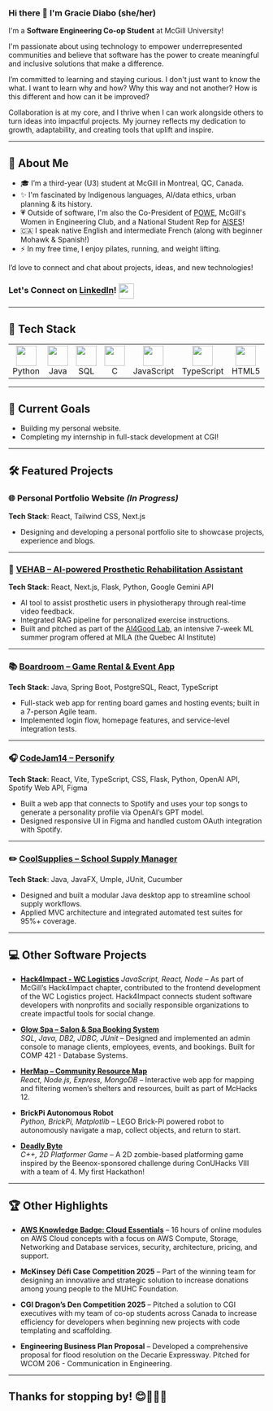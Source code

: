### Hi there 👋 I'm Gracie Diabo (she/her)

I'm a **Software Engineering Co-op Student** at McGill University!

I'm passionate about using technology to empower underrepresented communities and believe that software has the power to create meaningful and inclusive solutions that make a difference. 

I’m committed to learning and staying curious. I don't just want to know the what. I want to learn why and how? Why this way and not another? How is this different and how can it be improved? 

Collaboration is at my core, and I thrive when I can work alongside others to turn  ideas into impactful projects. My journey reflects my dedication to growth, adaptability, and creating tools that uplift and inspire.

---

## 🌟 About Me
- 🎓 I’m a third-year (U3) student at McGill in Montreal, QC, Canada.
- ✨ I'm fascinated by Indigenous languages, AI/data ethics, urban planning & its history.
- 💗 Outside of software, I'm also the Co-President of [POWE](https://powe.mcgilleus.ca/), McGill's Women in Engineering Club, and a National Student Rep for [AISES](https://aises.org/student-representatives/)!
-  🇨🇦 I speak native English and intermediate French (along with beginner Mohawk & Spanish!)
- ⚡ In my free time, I enjoy pilates, running, and weight lifting.
  
I’d love to connect and chat about projects, ideas, and new technologies! 

### Let's Connect on [LinkedIn](https://linkedin.com/in/gracie-diabo/)! <a href="https://linkedin.com/in/gracie-diabo/" target="_blank"><img src="https://cdn.jsdelivr.net/gh/devicons/devicon/icons/linkedin/linkedin-original.svg" width="30" height="30" style="vertical-align:middle;"/></a>

---

## 🚀 Tech Stack

<table align="center">
  <tr>
    <td align="center"><img src="https://cdn.jsdelivr.net/gh/devicons/devicon/icons/python/python-original.svg" width="40" height="40"/><br>Python</td>
    <td align="center"><img src="https://cdn.jsdelivr.net/gh/devicons/devicon/icons/java/java-original.svg" width="40" height="40"/><br>Java</td>
    <td align="center"><img src="https://cdn.jsdelivr.net/gh/devicons/devicon/icons/mysql/mysql-original.svg" width="40" height="40"/><br>SQL</td>
    <td align="center"><img src="https://cdn.jsdelivr.net/gh/devicons/devicon/icons/c/c-original.svg" width="40" height="40"/><br>C</td>
    <td align="center"><img src="https://cdn.jsdelivr.net/gh/devicons/devicon/icons/javascript/javascript-original.svg" width="40" height="40"/><br>JavaScript</td>
    <td align="center"><img src="https://cdn.jsdelivr.net/gh/devicons/devicon/icons/typescript/typescript-original.svg" width="40" height="40"/><br>TypeScript</td>
    <td align="center"><img src="https://cdn.jsdelivr.net/gh/devicons/devicon/icons/html5/html5-original.svg" width="40" height="40"/><br>HTML5</td>
    <td align="center"><img src="https://cdn.jsdelivr.net/gh/devicons/devicon/icons/css3/css3-original.svg" width="40" height="40"/><br>CSS3</td>
    <td align="center"><img src="https://cdn.jsdelivr.net/gh/devicons/devicon/icons/react/react-original.svg" width="40" height="40"/><br>React</td>
    <td align="center"><img src="https://cdn.jsdelivr.net/gh/devicons/devicon/icons/nodejs/nodejs-original.svg" width="40" height="40"/><br>Node.js</td>
    <td align="center"><img src="https://cdn.jsdelivr.net/gh/devicons/devicon/icons/git/git-original.svg" width="40" height="40"/><br>Git</td>
  </tr>
</table>

---

## 🎯 Current Goals
-  Building my personal website.
-  Completing my internship in full-stack development at CGI!

---

## 🛠️ Featured Projects

### 🌐 Personal Portfolio Website *(In Progress)*  
**Tech Stack**: React, Tailwind CSS, Next.js
- Designing and developing a personal portfolio site to showcase projects, experience and blogs.  

---

### 🦿 [VEHAB – AI-powered Prosthetic Rehabilitation Assistant](https://github.com/gracdi1/AI4GoodLab-project-m2)  
**Tech Stack**: React, Next.js, Flask, Python, Google Gemini API  
- AI tool to assist prosthetic users in physiotherapy through real-time video feedback.  
- Integrated RAG pipeline for personalized exercise instructions.
- Built and pitched as part of the [AI4Good Lab](https://www.ai4goodlab.com/), an intensive 7-week ML summer program offered at MILA (the Quebec AI Institute)

---

### 📚 [Boardroom – Game Rental & Event App](https://github.com/McGill-ECSE321-Winter2025/project-group-17)  
**Tech Stack**: Java, Spring Boot, PostgreSQL, React, TypeScript  
- Full-stack web app for renting board games and hosting events; built in a 7-person Agile team.  
- Implemented login flow, homepage features, and service-level integration tests.

---

### 🎧 [CodeJam14 – Personify](https://github.com/gracdi1/CodeJam14)  
**Tech Stack**: React, Vite, TypeScript, CSS, Flask, Python, OpenAI API, Spotify Web API, Figma  
- Built a web app that connects to Spotify and uses your top songs to generate a personality profile via OpenAI’s GPT model.  
- Designed responsive UI in Figma and handled custom OAuth integration with Spotify.

---

### ✏️ [CoolSupplies – School Supply Manager](https://github.com/F2024-ECSE223/ecse223-group-project-p7)  
**Tech Stack**: Java, JavaFX, Umple, JUnit, Cucumber  
- Designed and built a modular Java desktop app to streamline school supply workflows.  
- Applied MVC architecture and integrated automated test suites for 95%+ coverage.

---

## 💻 Other Software Projects

- **[Hack4Impact - WC Logistics](https://github.com/hack4impact-mcgill/wc-logistics)**
  *JavaScript, React, Node* – As part of McGill’s Hack4Impact chapter, contributed to the frontend development of the WC Logistics project. Hack4Impact connects student software developers with nonprofits and socially responsible organizations to create impactful tools for social change.

- **[Glow Spa – Salon & Spa Booking System](https://github.com/LaurencePerreault/GlowSpa)**  
  *SQL, Java, DB2, JDBC, JUnit* – Designed and implemented an admin console to manage clients, employees, events, and bookings. Built for COMP 421 - Database Systems.

- **[HerMap – Community Resource Map](https://github.com/gracdi1/HerMap)**  
  *React, Node.js, Express, MongoDB* – Interactive web app for mapping and filtering women’s shelters and resources, built as part of McHacks 12.

- **BrickPi Autonomous Robot**  
  *Python, BrickPi, Matplotlib* – LEGO Brick-Pi powered robot to autonomously navigate a map, collect objects, and return to start. 

- **[Deadly Byte](https://github.com/justinbax/conuhacks)**  
  *C++, 2D Platformer Game* – A 2D zombie-based platforming game inspired by the Beenox-sponsored challenge during ConUHacks VIII with a team of 4. My first Hackathon!

---

## 🏆 Other Highlights

- **[AWS Knowledge Badge: Cloud Essentials](https://www.credly.com/badges/174687d8-44cd-45f7-9eda-66908ae15d3c/linked_in_profile)** – 16 hours of online modules on AWS Cloud concepts with a focus on AWS Compute, Storage, Networking and Database services, security, architecture, pricing, and support.

- **McKinsey Défi Case Competition 2025** – Part of the winning team for designing an innovative and strategic solution to increase donations among young people to the MUHC Foundation.

- **CGI Dragon’s Den Competition 2025** – Pitched a solution to CGI executives with my team of co-op students across Canada to increase efficiency for developers when beginning new projects with code templating and scaffolding.

- **Engineering Business Plan Proposal** – Developed a comprehensive proposal for flood resolution on the Decarie Expressway. Pitched for WCOM 206 - Communication in Engineering.

---

## Thanks for stopping by! 😊👩🏽‍💻


